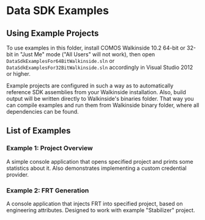 Data SDK Examples
=================

## Using Example Projects

To use examples in this folder, install COMOS Walkinside 10.2 64-bit
or 32-bit in "Just Me" mode ("All Users" will not work), then open
`DataSdkExamplesFor64BitWalkinside.sln` or `DataSdkExamplesFor32BitWalkinside.sln`
accordingly in Visual Studio 2012 or higher.

Example projects are configured in such a way as to automatically reference
SDK assemblies from your Walkinside installation. Also, build output will be
written directly to Walkinside's binaries folder. That way you can compile
examples and run them from Walkinside binary folder, where all dependencies
can be found.


## List of Examples

### Example 1: Project Overview

A simple console application that opens specified project and prints some
statistics about it. Also demonstrates implementing a custom credential
provider.

### Example 2: FRT Generation

A console application that injects FRT into specified project, based on
engineering attributes. Designed to work with example "Stabilizer" project.

